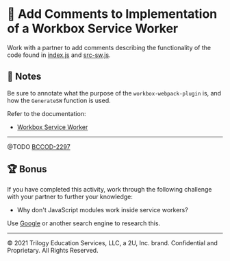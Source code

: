 # 📐 Add Comments to Implementation of a Workbox Service Worker

Work with a partner to add comments describing the functionality of the code found in [index.js](./Unsolved/src/index.js) and [src-sw.js](./Unsolved/webpack.config.js).

## 📝 Notes

Be sure to annotate what the purpose of the `workbox-webpack-plugin` is, and how the `GenerateSW` function is used.

Refer to the documentation:

* [Workbox Service Worker](https://developers.google.com/web/tools/workbox/reference-docs/latest/module-workbox-webpack-plugin.GenerateSW)

---

@TODO [BCCOD-2297](https://jira.2u.com/browse/BCCOD-2297?filter=-1)

## 🏆 Bonus

If you have completed this activity, work through the following challenge with your partner to further your knowledge:

* Why don't JavaScript modules work inside service workers?

Use [Google](https://www.google.com) or another search engine to research this.

---
© 2021 Trilogy Education Services, LLC, a 2U, Inc. brand. Confidential and Proprietary. All Rights Reserved.
